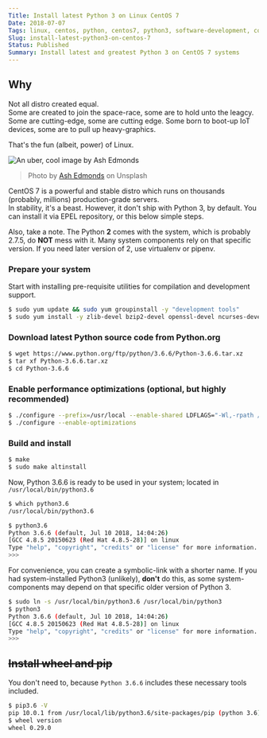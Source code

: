 ```yaml
---
Title: Install latest Python 3 on Linux CentOS 7
Date: 2018-07-07
Tags: linux, centos, python, centos7, python3, software-development, coding
Slug: install-latest-python3-on-centos-7
Status: Published
Summary: Install latest and greatest Python 3 on CentOS 7 systems 
---
```


## Why

Not all distro created equal.   
Some are created to join the space-race, some are to hold unto the leagcy. Some are cutting-edge, some are cutting edge. Some born to boot-up IoT devices, some are to pull up heavy-graphics.

That's the fun (albeit, power) of Linux.

![An uber, cool image by Ash Edmonds](https://i.imgur.com/3lUdFA4.jpg)

>Photo by [Ash Edmonds](https://unsplash.com/@badashproducts) on Unsplash

CentOS 7 is a powerful and stable distro which runs on thousands (probably, millions) production-grade servers.  
In stability, it's a beast. However, it don't ship with Python 3, by default. You can install it via EPEL repository, or this below simple steps.

Also, take a note. The Python **2** comes with the system, which is probably 2.7.5, do **NOT** mess with it. Many system components rely on that specific version. If you need later version of 2, use virtualenv or pipenv.

### Prepare your system

Start with installing pre-requisite utilities for compilation and development support.

```bash
$ sudo yum update && sudo yum groupinstall -y "development tools"  
$ sudo yum install -y zlib-devel bzip2-devel openssl-devel ncurses-devel sqlite-devel readline-devel tk-devel gdbm-devel db4-devel libpcap-devel xz-devel expat-devel
```

### Download latest Python source code from Python.org
```bash
$ wget https://www.python.org/ftp/python/3.6.6/Python-3.6.6.tar.xz
$ tar xf Python-3.6.6.tar.xz
$ cd Python-3.6.6
```

### Enable performance optimizations (optional, but highly recommended)
```bash
$ ./configure --prefix=/usr/local --enable-shared LDFLAGS="-Wl,-rpath /usr/local/lib"  
$ ./configure --enable-optimizations
```

 
### Build and install
```bash
$ make
$ sudo make altinstall
```

Now, Python 3.6.6 is ready to be used in your system; located in `/usr/local/bin/python3.6`
```bash
$ which python3.6
/usr/local/bin/python3.6

$ python3.6
Python 3.6.6 (default, Jul 10 2018, 14:04:26)
[GCC 4.8.5 20150623 (Red Hat 4.8.5-28)] on linux
Type "help", "copyright", "credits" or "license" for more information.
>>>
```

For convenience, you can create a symbolic-link with a shorter name. 
If you had system-installed Python3 (unlikely), **don't** do this, as some system-components may depend on that specific older version of Python 3.
```bash
$ sudo ln -s /usr/local/bin/python3.6 /usr/local/bin/python3
$ python3
Python 3.6.6 (default, Jul 10 2018, 14:04:26)
[GCC 4.8.5 20150623 (Red Hat 4.8.5-28)] on linux
Type "help", "copyright", "credits" or "license" for more information.
>>>
``` 

## ~~Install wheel and pip~~
You don't need to, because `Python 3.6.6` includes these necessary tools included.
```bash
$ pip3.6 -V
pip 10.0.1 from /usr/local/lib/python3.6/site-packages/pip (python 3.6)
$ wheel version
wheel 0.29.0
```


